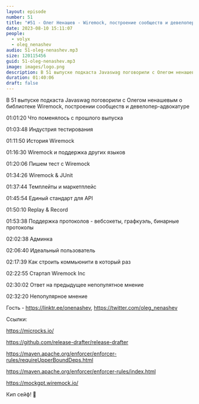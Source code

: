 ```yaml
---
layout: episode
number: 51
title: "#51 - Олег Ненашев - Wiremock, построение сообществ и девелопер-адвокатура"
date: 2023-08-10 15:11:07
people:
  - volyx
  - oleg_nenashev
audio: 51-oleg-nenashev.mp3
size: 120115456    
guid: 51-oleg-nenashev.mp3
image: images/logo.png
description: В 51 выпуске подкаста Javaswag поговорили с Олегом ненашевым о библиотеке Wiremock, построении сообществ и девелопер-адвокатуре"
duration: 01:40:06
draft: false
---
```


В 51 выпуске подкаста Javaswag поговорили с Олегом ненашевым о библиотеке Wiremock, построении сообществ и девелопер-адвокатуре

01:01:20 Что поменялось с прошлого выпуска

01:03:48 Индустрия тестирования 

01:11:50 История Wiremock 

01:16:30 Wiremock и поддержка других языков 

01:20:06 Пишем тест с Wiremock

01:34:26 Wiremock & JUnit 

01:37:44 Темплейты и маркетплейс

01:45:54 Единый стандарт для API

01:50:10 Replay & Record

01:53:38 Поддержка протоколов - вебсокеты, графкуэль, бинарные протоколы

02:02:38 Админка

02:06:40 Идеальный пользователь 

02:17:39 Как строить коммьюнити в который раз 

02:22:55 Стартап Wiremock Inc 

02:30:02 Ответ на предыдущее непопулятное мнение

02:32:20 Непопулярное мнение

Гость - https://linktr.ee/onenashev, https://twitter.com/oleg_nenashev

Ссылки:

https://microcks.io/

https://github.com/release-drafter/release-drafter

https://maven.apache.org/enforcer/enforcer-rules/requireUpperBoundDeps.html

https://maven.apache.org/enforcer/enforcer-rules/index.html

https://mockgpt.wiremock.io/

Кип сейф! 🖖







